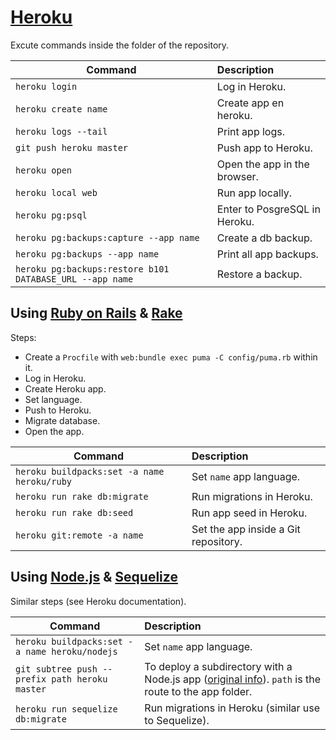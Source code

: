 # [Heroku](https://www.heroku.com/)

Excute commands inside the folder of the repository.

| Command                                 | Description                         |
| -------------                           | :-------------                      |
| `heroku login`                          | Log in Heroku.                      |
| `heroku create name`                    | Create app en heroku.               |
| `heroku logs --tail`                    | Print app logs.                     |
| `git push heroku master`                | Push app to Heroku.                 |
| `heroku open`                           | Open the app in the browser.        |
| `heroku local web`                      | Run app locally.                    |
| `heroku pg:psql`	                      | Enter to PosgreSQL in Heroku.       |
| `heroku pg:backups:capture --app name`  | Create a db backup.                 |
| `heroku pg:backups --app name`          | Print all app backups.              |
| `heroku pg:backups:restore b101 DATABASE_URL --app name` | Restore a backup.  |

## Using [Ruby on Rails](../RVM_Rails) & [Rake](https://github.com/ruby/rake)

Steps:
- Create a `Procfile` with `web:bundle exec puma -C config/puma.rb` within it.
- Log in Heroku.
- Create Heroku app.
- Set language.
- Push to Heroku.
- Migrate database.
- Open the app.

| Command                         | Description                           |
| -------------                   | :-------------                        |
| `heroku buildpacks:set -a name heroku/ruby` | Set `name` app language.  |
| `heroku run rake db:migrate`    | Run migrations in Heroku.             |
| `heroku run rake db:seed`       | Run app seed in Heroku.               |
| `heroku git:remote -a name`     | Set the app inside a Git repository.  |

## Using [Node.js](../NVM_Yarn_Yeoman) & [Sequelize](../NVM_Yarn_Yeoman)

Similar steps (see Heroku documentation).

| Command                                         | Description               |
| -------------                                   | :-------------            |
| `heroku buildpacks:set -a name heroku/nodejs`   | Set `name` app language.  |
| `git subtree push --prefix path heroku master`  | To deploy a subdirectory with a Node.js app ([original info](https://medium.com/@shalandy/deploy-git-subdirectory-to-heroku-ea05e95fce1f)). `path` is the route to the app folder. |
| `heroku run sequelize db:migrate`         | Run migrations in Heroku (similar use to Sequelize). |